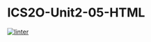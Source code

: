 # ICS2O-Unit2-05-HTML
[![linter](https://github.com/GustavoRojasFlores/ICS2O-Unit2-05-HTML/workflows/linter/badge.svg)](https://github.com/marketplace/actions/super-linter)
